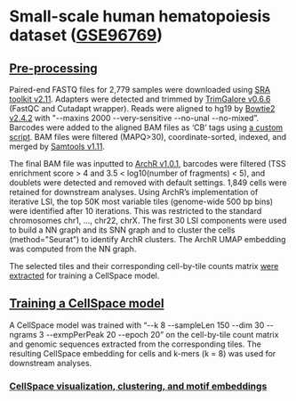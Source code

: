 # Small-scale human hematopoiesis dataset ([GSE96769](https://www.ncbi.nlm.nih.gov/geo/query/acc.cgi?acc=GSE96769))

## [Pre-processing](pre-processing)

Paired-end FASTQ files for 2,779 samples were downloaded using [SRA toolkit v2.11](pre-processing/0-fastq_dump.sh). Adapters were detected and trimmed by [TrimGalore v0.6.6](pre-processing/1-TrimGalore.sh) (FastQC and Cutadapt wrapper). Reads were aligned to hg19 by [Bowtie2 v2.4.2](pre-processing/2-bowtie2.sh) with "--maxins 2000 --very-sensitive --no-unal --no-mixed”. Barcodes were added to the aligned BAM files as ‘CB’ tags using [a custom script](pre-processing/addBarcodeTag.cpp). BAM files were filtered (MAPQ>30), coordinate-sorted, indexed, and merged by [Samtools v1.11](pre-processing/3-samtools.sh).

The final BAM file was inputted to [ArchR v1.0.1](pre-processing/4-ArchR.R), barcodes were filtered (TSS enrichment score > 4 and 3.5 < log10(number of fragments) < 5), and doublets were detected and removed with default settings. 1,849 cells were retained for downstream analyses. Using ArchR’s implementation of iterative LSI, the top 50K most variable tiles (genome-wide 500 bp bins) were identified after 10 iterations. This was restricted to the standard chromosomes chr1, …, chr22, chrX. The first 30 LSI components were used to build a NN graph and its SNN graph and to cluster the cells (method="Seurat") to identify ArchR clusters. The ArchR UMAP embedding was computed from the NN graph.

The selected tiles and their corresponding cell-by-tile counts matrix [were extracted](pre-processing/5-CellSpace_inputs.R) for training a CellSpace model.

## [Training a CellSpace model](CellSpace-train.sh)

A CellSpace model was trained with “--k 8 --sampleLen 150 --dim 30 --ngrams 3 --exmpPerPeak 20 --epoch 20” on the cell-by-tile count matrix and genomic sequences extracted from the corresponding tiles. The resulting CellSpace embedding for cells and k-mers (k = 8) was used for downstream analyses.

### [CellSpace visualization, clustering, and motif embeddings](CellSpace-downstream.R)

